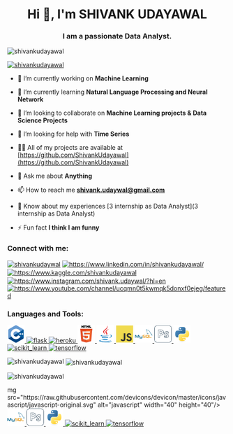 <h1 align="center">Hi 👋, I'm SHIVANK UDAYAWAL</h1>
<h3 align="center">I am a passionate Data Analyst.</h3>

<p align="left"> <img src="https://komarev.com/ghpvc/?username=shivankudayawal&label=Profile%20views&color=0e75b6&style=flat" alt="shivankudayawal" /> </p>

<p align="left"> <a href="https://github.com/ryo-ma/github-profile-trophy"><img src="https://github-profile-trophy.vercel.app/?username=shivankudayawal" alt="shivankudayawal" /></a> </p>

- 🔭 I’m currently working on **Machine Learning**

- 🌱 I’m currently learning **Natural Language Processing and Neural Network**

- 👯 I’m looking to collaborate on **Machine Learning projects & Data Science Projects**

- 🤝 I’m looking for help with **Time Series**

- 👨‍💻 All of my projects are available at [https://github.com/ShivankUdayawal](https://github.com/ShivankUdayawal)

- 💬 Ask me about **Anything**

- 📫 How to reach me **shivank.udaywal@gmail.com**

- 📄 Know about my experiences [3 internship as Data Analyst](3 internship as Data Analyst)

- ⚡ Fun fact **I think I am funny**

<h3 align="left">Connect with me:</h3>
<p align="left">
<a href="https://twitter.com/shivankudaywal" target="blank"><img align="center" src="https://cdn.jsdelivr.net/npm/simple-icons@3.0.1/icons/twitter.svg" alt="shivankudaywal" height="30" width="40" /></a>
<a href="https://linkedin.com/in/https://www.linkedin.com/in/shivankudayawal/" target="blank"><img align="center" src="https://cdn.jsdelivr.net/npm/simple-icons@3.0.1/icons/linkedin.svg" alt="https://www.linkedin.com/in/shivankudayawal/" height="30" width="40" /></a>
<a href="https://kaggle.com/https://www.kaggle.com/shivankudayawal" target="blank"><img align="center" src="https://cdn.jsdelivr.net/npm/simple-icons@3.0.1/icons/kaggle.svg" alt="https://www.kaggle.com/shivankudayawal" height="30" width="40" /></a>
<a href="https://instagram.com/https://www.instagram.com/shivank.udaywal/?hl=en" target="blank"><img align="center" src="https://cdn.jsdelivr.net/npm/simple-icons@3.0.1/icons/instagram.svg" alt="https://www.instagram.com/shivank.udaywal/?hl=en" height="30" width="40" /></a>
<a href="https://www.youtube.com/c/https://www.youtube.com/channel/ucqmn0t5kwmqk5donxf0ejeg/featured" target="blank"><img align="center" src="https://cdn.jsdelivr.net/npm/simple-icons@3.0.1/icons/youtube.svg" alt="https://www.youtube.com/channel/ucqmn0t5kwmqk5donxf0ejeg/featured" height="30" width="40" /></a>
</p>

<h3 align="left">Languages and Tools:</h3>
<p align="left"> <a href="https://www.w3schools.com/cpp/" target="_blank"> <img src="https://raw.githubusercontent.com/devicons/devicon/master/icons/cplusplus/cplusplus-original.svg" alt="cplusplus" width="40" height="40"/> </a> <a href="https://flask.palletsprojects.com/" target="_blank"> <img src="https://www.vectorlogo.zone/logos/pocoo_flask/pocoo_flask-icon.svg" alt="flask" width="40" height="40"/> </a> <a href="https://heroku.com" target="_blank"> <img src="https://www.vectorlogo.zone/logos/heroku/heroku-icon.svg" alt="heroku" width="40" height="40"/> </a> <a href="https://www.w3.org/html/" target="_blank"> <img src="https://raw.githubusercontent.com/devicons/devicon/master/icons/html5/html5-original-wordmark.svg" alt="html5" width="40" height="40"/> </a> <a href="https://www.java.com" target="_blank"> <img src="https://raw.githubusercontent.com/devicons/devicon/master/icons/java/java-original.svg" alt="java" width="40" height="40"/> </a> <a href="https://developer.mozilla.org/en-US/docs/Web/JavaScript" target="_blank"> <img src="https://raw.githubusercontent.com/devicons/devicon/master/icons/javascript/javascript-original.svg" alt="javascript" width="40" height="40"/> </a> <a href="https://www.mysql.com/" target="_blank"> <img src="https://raw.githubusercontent.com/devicons/devicon/master/icons/mysql/mysql-original-wordmark.svg" alt="mysql" width="40" height="40"/> </a> <a href="https://www.photoshop.com/en" target="_blank"> <img src="https://raw.githubusercontent.com/devicons/devicon/master/icons/photoshop/photoshop-line.svg" alt="photoshop" width="40" height="40"/> </a> <a href="https://www.python.org" target="_blank"> <img src="https://raw.githubusercontent.com/devicons/devicon/master/icons/python/python-original.svg" alt="python" width="40" height="40"/> </a> <a href="https://scikit-learn.org/" target="_blank"> <img src="https://upload.wikimedia.org/wikipedia/commons/0/05/Scikit_learn_logo_small.svg" alt="scikit_learn" width="40" height="40"/> </a> <a href="https://www.tensorflow.org" target="_blank"> <img src="https://www.vectorlogo.zone/logos/tensorflow/tensorflow-icon.svg" alt="tensorflow" width="40" height="40"/> </a> </p>

<p><img align="left" src="https://github-readme-stats.vercel.app/api/top-langs?username=shivankudayawal&show_icons=true&locale=en&layout=compact" alt="shivankudayawal" /></p>

<p>&nbsp;<img align="center" src="https://github-readme-stats.vercel.app/api?username=shivankudayawal&show_icons=true&locale=en" alt="shivankudayawal" /></p>

<p><img align="center" src="https://github-readme-streak-stats.herokuapp.com/?user=shivankudayawal&" alt="shivankudayawal" /></p>
mg src="https://raw.githubusercontent.com/devicons/devicon/master/icons/javascript/javascript-original.svg" alt="javascript" width="40" height="40"/> </a> <a href="https://www.mysql.com/" target="_blank"> <img src="https://raw.githubusercontent.com/devicons/devicon/master/icons/mysql/mysql-original-wordmark.svg" alt="mysql" width="40" height="40"/> </a> <a href="https://www.photoshop.com/en" target="_blank"> <img src="https://raw.githubusercontent.com/devicons/devicon/master/icons/photoshop/photoshop-line.svg" alt="photoshop" width="40" height="40"/> </a> <a href="https://www.python.org" target="_blank"> <img src="https://raw.githubusercontent.com/devicons/devicon/master/icons/python/python-original.svg" alt="python" width="40" height="40"/> </a> <a href="https://scikit-learn.org/" target="_blank"> <img src="https://upload.wikimedia.org/wikipedia/commons/0/05/Scikit_learn_logo_small.svg" alt="scikit_learn" width="40" height="40"/> </a> <a href="https://www.tensorflow.org" target="_blank"> <img src="https://www.vectorlogo.zone/logos/tensorflow/tensorflow-icon.svg" alt="tensorflow" width="40" height="40"/> </a> </p>
